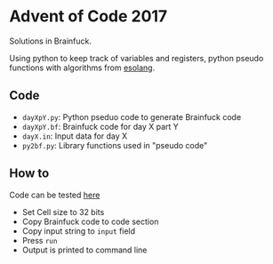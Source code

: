 # Advent of Code 2017
Solutions in Brainfuck.

Using python to keep track of variables and registers, python pseudo functions with algorithms from [esolang](https://esolangs.org/wiki/Brainfuck_algorithms).

## Code
- `dayXpY.py`: Python pseduo code to generate Brainfuck code
- `dayXpY.bf`: Brainfuck code for day X part Y
- `dayX.in`: Input data for day X
- `py2bf.py`: Library functions used in "pseudo code"

## How to
Code can be tested [here](https://copy.sh/brainfuck/)
- Set Cell size to 32 bits
- Copy Brainfuck code to code section
- Copy input string to `input` field
- Press `run`
- Output is printed to command line

